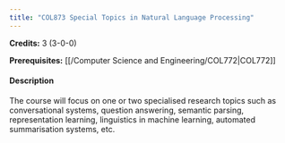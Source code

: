 ```yaml
---
title: "COL873 Special Topics in Natural Language Processing"
---
```

**Credits:** 3 (3-0-0)

**Prerequisites:** [[/Computer Science and Engineering/COL772|COL772]]

#### Description
The course will focus on one or two specialised research topics such as conversational systems, question answering, semantic parsing, representation learning, linguistics in machine learning, automated summarisation systems, etc.